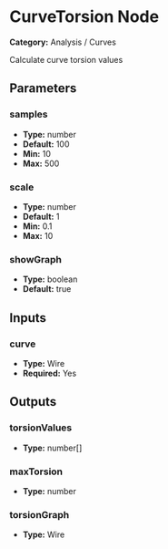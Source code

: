 
# CurveTorsion Node

**Category:** Analysis / Curves

Calculate curve torsion values

## Parameters


### samples
- **Type:** number
- **Default:** 100
- **Min:** 10
- **Max:** 500



### scale
- **Type:** number
- **Default:** 1
- **Min:** 0.1
- **Max:** 10



### showGraph
- **Type:** boolean
- **Default:** true





## Inputs


### curve
- **Type:** Wire
- **Required:** Yes



## Outputs


### torsionValues
- **Type:** number[]



### maxTorsion
- **Type:** number



### torsionGraph
- **Type:** Wire




